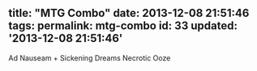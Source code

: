 title: "MTG Combo"
date: 2013-12-08 21:51:46
tags:
permalink: mtg-combo
id: 33
updated: '2013-12-08 21:51:46'
---



Ad Nauseam + Sickening Dreams
Necrotic Ooze
